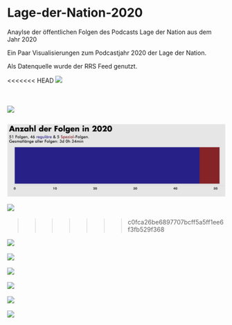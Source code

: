# Lage-der-Nation-2020
Anaylse der öffentlichen Folgen des Podcasts Lage der Nation aus dem Jahr 2020


Ein Paar Visualisierungen zum Podcastjahr 2020 der Lage der Nation.

Als Datenquelle wurde der RRS Feed genutzt.


<<<<<<< HEAD
![](main/plots/Anzahl_der_Folgen.png)

![](main/plots/Interviewgäste_in_2020.png)
=======
![](plots/Anzahl_der_Folgen.png)

![](plots/Interviewgäste_in_2020.png)
>>>>>>> c0fca26be6897707bcff5a5ff1ee6f3fb529f368

![](main/plots/Länge_der_Folgen_in_2020.png)

![](main/plots/Top_8_Kapitel_in_2020-Pro_Monat.png)

![](main/plots/Top_10_Kapitel_in_2020-Häufigkeit.png)

![](main/plots/Top_10_Kapitel_in_2020-Länge.png)

![](main/plots/Top_10_Quellen_2020-Häufigkeit.png)

![](main/plots/Veröffentlichung_nach_Wochentagen_in_2020.png)


